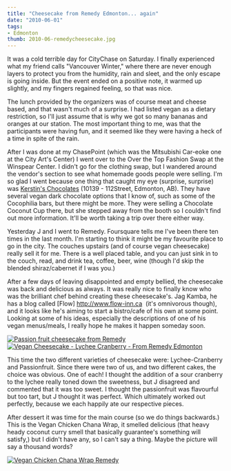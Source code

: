 ```yaml
---
title: "Cheesecake from Remedy Edmonton... again"
date: "2010-06-01"
tags:
- Edmonton
thumb: 2010-06-remedycheesecake.jpg
---
```


It was a cold terrible day for CityChase on Saturday. I finally experienced what my friend calls "Vancouver Winter," where there are never enough layers to protect you from the humidity, rain and sleet, and the only escape is going inside. But the event ended on a positive note, it warmed up slightly, and my fingers regained feeling, so that was nice.

The lunch provided by the organizers was of course meat and cheese based, and that wasn't much of a surprise. I had listed vegan as a dietary restriction, so I'll just assume that is why we got so many bananas and oranges at our station. The most important thing to me, was that the participants were having fun, and it seemed like they were having a heck of a time in spite of the rain.

After I was done at my ChasePoint (which was the Mitsubishi Car-eoke one at the City Art's Center) I went over to the Over the Top Fashion Swap at the Winspear Center. I didn't go for the clothing swap, but I wandered around the vendor's section to see what homemade goods people were selling. I'm so glad I went because one thing that caught my eye (surprise, surprise) was [Kerstin's Chocolates](http://www.kerstinschocolates.com/) (10139 - 112Street, Edmonton, AB). They have several vegan dark chocolate options that I know of, such as some of the Cocophilia bars, but there might be more. They were selling a Chocolate Coconut Cup there, but she stepped away from the booth so I couldn't find out more information. It'll be worth taking a trip over there either way.

Yesterday J and I went to Remedy. Foursquare tells me I've been there ten times in the last month. I'm starting to think it might be my favourite place to go in the city. The couches upstairs (and of course vegan cheesecake) really sell it for me. There is a well placed table, and you can just sink in to the couch, read, and drink tea, coffee, beer, wine (though I'd skip the blended shiraz/cabernet if I was you.)

After a few days of leaving disappointed and empty bellied, the cheesecake was back and delicious as always. It was really nice to finally know who was the brilliant chef behind creating these cheesecake's. Jag Kamba, he has a blog called [Flow] http://www.flow-inn.ca  (it's omnivorous though), and it looks like he's aiming to start a bistro/cafe of his own at some point. Looking at some of his ideas, especially the descriptions of one of his vegan menus/meals, I really hope he makes it happen someday soon.

[![Passion fruit cheesecake from Remedy](images/4660694560_1745108a60.jpg)](http://www.flickr.com/photos/prairiev/4660694560/ "Passion fruit cheesecake from Remedy by MeShellG, on Flickr")  [![Vegan Cheesecake - Lychee Cranberry - From Remedy Edmonton](images/4660072693_d8668bb1c3.jpg)](http://www.flickr.com/photos/prairiev/4660072693/ "Vegan Cheesecake - Lychee Cranberry - From Remedy Edmonton by MeShellG, on Flickr")

This time the two different varieties of cheesecake were: Lychee-Cranberry and Passionfruit. Since there were two of us, and two different cakes, the choice was obvious. One of each! I thought the addition of a sour cranberry to the lychee really toned down the sweetness, but J disagreed and commented that it was too sweet. I thought the passionfruit was flavourful but too tart, but J thought it was perfect. Which ultimately worked out perfectly, because we each happily ate our respective pieces.

After dessert it was time for the main course (so we do things backwards.) This is the Vegan Chicken Chana Wrap, it smelled delicious (that heavy heady coconut curry smell that basically guarantee's something will satisfy,) but I didn't have any, so I can't say a thing. Maybe the picture will say a thousand words?  

[![Vegan Chicken Chana Wrap Remedy](images/4660694470_bc78f44487.jpg)](http://www.flickr.com/photos/prairiev/4660694470/ "Vegan Chicken Chana Wrap Remedy by MeShellG, on Flickr")
